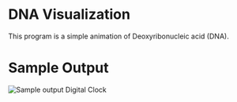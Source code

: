 DNA Visualization
========================================================
This program is a simple animation of Deoxyribonucleic acid (DNA).

Sample Output
========================================================

![Sample output Digital Clock](https://github.com/nihathalici/The-Big-Book-of-Small-Python-Projects/blob/main/C21-Project-21-DNA-Visualization/dna_sample_output.PNG)




